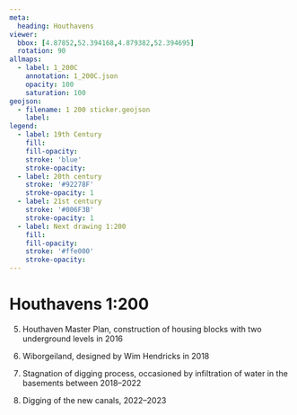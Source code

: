 ```yaml
---
meta:
  heading: Houthavens
viewer:
  bbox: [4.87852,52.394168,4.879382,52.394695]
  rotation: 90 
allmaps:
  - label: 1_200C
    annotation: 1_200C.json
    opacity: 100
    saturation: 100
geojson:
  - filename: 1 200 sticker.geojson
    label: 
legend:
  - label: 19th Century
    fill:
    fill-opacity:
    stroke: 'blue'
    stroke-opacity:
  - label: 20th century
    stroke: '#92278F'
    stroke-opacity: 1
  - label: 21st century
    stroke: '#006F3B'
    stroke-opacity: 1
  - label: Next drawing 1:200
    fill:
    fill-opacity:
    stroke: '#ffe000'
    stroke-opacity:
---
```

# Houthavens 1:200
5. Houthaven Master Plan, construction of housing blocks with
two underground levels in 2016

6. Wiborgeiland, designed by Wim Hendricks in 2018

7. Stagnation of digging process, occasioned by infiltration of
water in the basements between 2018–2022

8. Digging of the new canals, 2022–2023